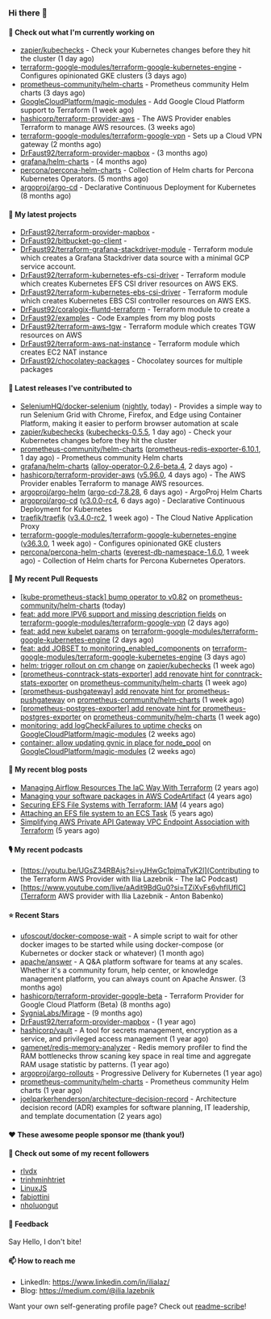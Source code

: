 ### Hi there 👋

#### 👷 Check out what I'm currently working on

- [zapier/kubechecks](https://github.com/zapier/kubechecks) - Check your Kubernetes changes before they hit the cluster (1 day ago)
- [terraform-google-modules/terraform-google-kubernetes-engine](https://github.com/terraform-google-modules/terraform-google-kubernetes-engine) - Configures opinionated GKE clusters (3 days ago)
- [prometheus-community/helm-charts](https://github.com/prometheus-community/helm-charts) - Prometheus community Helm charts (3 days ago)
- [GoogleCloudPlatform/magic-modules](https://github.com/GoogleCloudPlatform/magic-modules) - Add Google Cloud Platform support to Terraform (1 week ago)
- [hashicorp/terraform-provider-aws](https://github.com/hashicorp/terraform-provider-aws) - The AWS Provider enables Terraform to manage AWS resources. (3 weeks ago)
- [terraform-google-modules/terraform-google-vpn](https://github.com/terraform-google-modules/terraform-google-vpn) - Sets up a Cloud VPN gateway (2 months ago)
- [DrFaust92/terraform-provider-mapbox](https://github.com/DrFaust92/terraform-provider-mapbox) -  (3 months ago)
- [grafana/helm-charts](https://github.com/grafana/helm-charts) -  (4 months ago)
- [percona/percona-helm-charts](https://github.com/percona/percona-helm-charts) - Collection of Helm charts for Percona Kubernetes Operators. (5 months ago)
- [argoproj/argo-cd](https://github.com/argoproj/argo-cd) - Declarative Continuous Deployment for Kubernetes (8 months ago)

#### 🌱 My latest projects

- [DrFaust92/terraform-provider-mapbox](https://github.com/DrFaust92/terraform-provider-mapbox) - 
- [DrFaust92/bitbucket-go-client](https://github.com/DrFaust92/bitbucket-go-client) - 
- [DrFaust92/terraform-grafana-stackdriver-module](https://github.com/DrFaust92/terraform-grafana-stackdriver-module) - Terraform module which creates a Grafana Stackdriver data source with a minimal GCP service account.
- [DrFaust92/terraform-kubernetes-efs-csi-driver](https://github.com/DrFaust92/terraform-kubernetes-efs-csi-driver) - Terraform module which creates Kubernetes EFS CSI driver resources on AWS EKS.
- [DrFaust92/terraform-kubernetes-ebs-csi-driver](https://github.com/DrFaust92/terraform-kubernetes-ebs-csi-driver) - Terraform module which creates Kubernetes EBS CSI controller resources on AWS EKS.
- [DrFaust92/coralogix-fluntd-terraform](https://github.com/DrFaust92/coralogix-fluntd-terraform) - Terraform module to create a 
- [DrFaust92/examples](https://github.com/DrFaust92/examples) - Code Examples from my blog posts
- [DrFaust92/terraform-aws-tgw](https://github.com/DrFaust92/terraform-aws-tgw) - Terraform module which creates TGW resources on AWS
- [DrFaust92/terraform-aws-nat-instance](https://github.com/DrFaust92/terraform-aws-nat-instance) - Terraform module which creates EC2 NAT instance
- [DrFaust92/chocolatey-packages](https://github.com/DrFaust92/chocolatey-packages) - Chocolatey sources for multiple packages

#### 🔭 Latest releases I've contributed to

- [SeleniumHQ/docker-selenium](https://github.com/SeleniumHQ/docker-selenium) ([nightly](https://github.com/SeleniumHQ/docker-selenium/releases/tag/nightly), today) - Provides a simple way to run Selenium Grid with Chrome, Firefox, and Edge using Container Platform, making it easier to perform browser automation at scale
- [zapier/kubechecks](https://github.com/zapier/kubechecks) ([kubechecks-0.5.5](https://github.com/zapier/kubechecks/releases/tag/kubechecks-0.5.5), 1 day ago) - Check your Kubernetes changes before they hit the cluster
- [prometheus-community/helm-charts](https://github.com/prometheus-community/helm-charts) ([prometheus-redis-exporter-6.10.1](https://github.com/prometheus-community/helm-charts/releases/tag/prometheus-redis-exporter-6.10.1), 1 day ago) - Prometheus community Helm charts
- [grafana/helm-charts](https://github.com/grafana/helm-charts) ([alloy-operator-0.2.6-beta.4](https://github.com/grafana/helm-charts/releases/tag/alloy-operator-0.2.6-beta.4), 2 days ago) - 
- [hashicorp/terraform-provider-aws](https://github.com/hashicorp/terraform-provider-aws) ([v5.96.0](https://github.com/hashicorp/terraform-provider-aws/releases/tag/v5.96.0), 4 days ago) - The AWS Provider enables Terraform to manage AWS resources.
- [argoproj/argo-helm](https://github.com/argoproj/argo-helm) ([argo-cd-7.8.28](https://github.com/argoproj/argo-helm/releases/tag/argo-cd-7.8.28), 6 days ago) - ArgoProj Helm Charts
- [argoproj/argo-cd](https://github.com/argoproj/argo-cd) ([v3.0.0-rc4](https://github.com/argoproj/argo-cd/releases/tag/v3.0.0-rc4), 6 days ago) - Declarative Continuous Deployment for Kubernetes
- [traefik/traefik](https://github.com/traefik/traefik) ([v3.4.0-rc2](https://github.com/traefik/traefik/releases/tag/v3.4.0-rc2), 1 week ago) - The Cloud Native Application Proxy
- [terraform-google-modules/terraform-google-kubernetes-engine](https://github.com/terraform-google-modules/terraform-google-kubernetes-engine) ([v36.3.0](https://github.com/terraform-google-modules/terraform-google-kubernetes-engine/releases/tag/v36.3.0), 1 week ago) - Configures opinionated GKE clusters
- [percona/percona-helm-charts](https://github.com/percona/percona-helm-charts) ([everest-db-namespace-1.6.0](https://github.com/percona/percona-helm-charts/releases/tag/everest-db-namespace-1.6.0), 1 week ago) - Collection of Helm charts for Percona Kubernetes Operators.

#### 🔨 My recent Pull Requests

- [[kube-prometheus-stack] bump operator to v0.82](https://github.com/prometheus-community/helm-charts/pull/5572) on [prometheus-community/helm-charts](https://github.com/prometheus-community/helm-charts) (today)
- [feat: add more IPV6 support and missing description fields](https://github.com/terraform-google-modules/terraform-google-vpn/pull/187) on [terraform-google-modules/terraform-google-vpn](https://github.com/terraform-google-modules/terraform-google-vpn) (2 days ago)
- [feat: add new kubelet params](https://github.com/terraform-google-modules/terraform-google-kubernetes-engine/pull/2337) on [terraform-google-modules/terraform-google-kubernetes-engine](https://github.com/terraform-google-modules/terraform-google-kubernetes-engine) (2 days ago)
- [feat: add JOBSET to monitoring_enabled_components](https://github.com/terraform-google-modules/terraform-google-kubernetes-engine/pull/2336) on [terraform-google-modules/terraform-google-kubernetes-engine](https://github.com/terraform-google-modules/terraform-google-kubernetes-engine) (3 days ago)
- [helm: trigger rollout on cm change](https://github.com/zapier/kubechecks/pull/404) on [zapier/kubechecks](https://github.com/zapier/kubechecks) (1 week ago)
- [[prometheus-conntrack-stats-exporter] add renovate hint for conntrack-stats-exporter](https://github.com/prometheus-community/helm-charts/pull/5552) on [prometheus-community/helm-charts](https://github.com/prometheus-community/helm-charts) (1 week ago)
- [[prometheus-pushgateway] add renovate hint for prometheus-pushgateway](https://github.com/prometheus-community/helm-charts/pull/5551) on [prometheus-community/helm-charts](https://github.com/prometheus-community/helm-charts) (1 week ago)
- [[prometheus-postgres-exporter] add renovate hint for prometheus-postgres-exporter](https://github.com/prometheus-community/helm-charts/pull/5550) on [prometheus-community/helm-charts](https://github.com/prometheus-community/helm-charts) (1 week ago)
- [monitoring: add logCheckFailures to uptime checks](https://github.com/GoogleCloudPlatform/magic-modules/pull/13661) on [GoogleCloudPlatform/magic-modules](https://github.com/GoogleCloudPlatform/magic-modules) (2 weeks ago)
- [container: allow updating gvnic in place for node_pool](https://github.com/GoogleCloudPlatform/magic-modules/pull/13660) on [GoogleCloudPlatform/magic-modules](https://github.com/GoogleCloudPlatform/magic-modules) (2 weeks ago)

#### 📜 My recent blog posts

- [Managing Airflow Resources The IaC Way With Terraform](https://engineering.placer.ai/managing-airflow-resources-the-iac-way-with-terraform-ea5b8db573ad?source=rss-cac402f06fa8------2) (2 years ago)
- [Managing your software packages in AWS CodeArtifact](https://medium.com/@ilia.lazebnik/managing-your-software-packages-in-aws-codeartifact-12d00053e243?source=rss-cac402f06fa8------2) (4 years ago)
- [Securing EFS File Systems with Terraform: IAM](https://medium.com/@ilia.lazebnik/securing-efs-file-systems-with-terraform-iam-d2a066c198ab?source=rss-cac402f06fa8------2) (4 years ago)
- [Attaching an EFS file system to an ECS Task](https://medium.com/@ilia.lazebnik/attaching-an-efs-file-system-to-an-ecs-task-7bd15b76a6ef?source=rss-cac402f06fa8------2) (5 years ago)
- [Simplifying AWS Private API Gateway VPC Endpoint Association with Terraform](https://medium.com/@ilia.lazebnik/simplifying-aws-private-api-gateway-vpc-endpoint-association-with-terraform-b379a247afbf?source=rss-cac402f06fa8------2) (5 years ago)

#### 🎙️ My recent podcasts
- [https://youtu.be/UGsZ34RBAjs?si=yJHwGc1pjmaTyK2l](Contributing to the Terraform AWS Provider with Ilia Lazebnik - The IaC Podcast)
- [https://www.youtube.com/live/aAdit9BdGu0?si=TZiXvFs6vhfIUfIC](Terraform AWS provider with Ilia Lazebnik - Anton Babenko)

#### ⭐ Recent Stars

- [ufoscout/docker-compose-wait](https://github.com/ufoscout/docker-compose-wait) - A simple script to wait for other docker images to be started while using docker-compose (or Kubernetes or docker stack or whatever) (1 month ago)
- [apache/answer](https://github.com/apache/answer) - A Q&amp;A platform software for teams at any scales. Whether it&#39;s a community forum, help center, or knowledge management platform, you can always count on Apache Answer. (3 months ago)
- [hashicorp/terraform-provider-google-beta](https://github.com/hashicorp/terraform-provider-google-beta) - Terraform Provider for Google Cloud Platform (Beta) (8 months ago)
- [SygniaLabs/Mirage](https://github.com/SygniaLabs/Mirage) -  (9 months ago)
- [DrFaust92/terraform-provider-mapbox](https://github.com/DrFaust92/terraform-provider-mapbox) -  (1 year ago)
- [hashicorp/vault](https://github.com/hashicorp/vault) - A tool for secrets management, encryption as a service, and privileged access management (1 year ago)
- [gamenet/redis-memory-analyzer](https://github.com/gamenet/redis-memory-analyzer) - Redis memory profiler to find the RAM bottlenecks throw scaning key space in real time and aggregate RAM usage statistic by patterns. (1 year ago)
- [argoproj/argo-rollouts](https://github.com/argoproj/argo-rollouts) - Progressive Delivery for Kubernetes (1 year ago)
- [prometheus-community/helm-charts](https://github.com/prometheus-community/helm-charts) - Prometheus community Helm charts (1 year ago)
- [joelparkerhenderson/architecture-decision-record](https://github.com/joelparkerhenderson/architecture-decision-record) - Architecture decision record (ADR) examples for software planning, IT leadership, and template documentation (2 years ago)

#### ❤️ These awesome people sponsor me (thank you!)


#### 👯 Check out some of my recent followers

- [rlvdx](https://github.com/rlvdx)
- [trinhminhtriet](https://github.com/trinhminhtriet)
- [LinuxJS](https://github.com/LinuxJS)
- [fabiottini](https://github.com/fabiottini)
- [nholuongut](https://github.com/nholuongut)

#### 💬 Feedback

Say Hello, I don't bite!

#### 📫 How to reach me

- LinkedIn: https://www.linkedin.com/in/ilialaz/
- Blog: https://medium.com/@ilia.lazebnik

Want your own self-generating profile page? Check out [readme-scribe](https://github.com/muesli/readme-scribe)!


